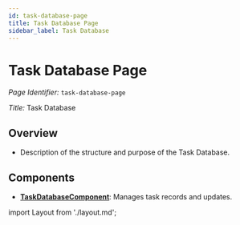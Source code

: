 ```yaml
---
id: task-database-page
title: Task Database Page
sidebar_label: Task Database
---
```

# Task Database Page

*Page Identifier:* `task-database-page`

*Title:* Task Database

## Overview
- Description of the structure and purpose of the Task Database.

## Components
- [**TaskDatabaseComponent**](/docs/components/task_db.md): Manages task records and updates.

import Layout from './layout.md';

<Layout />

